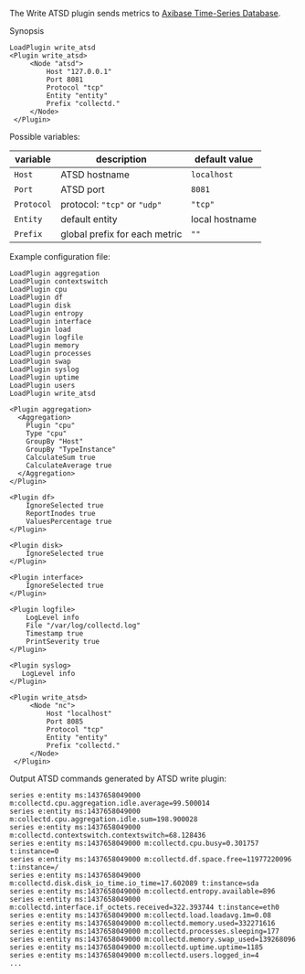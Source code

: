 The Write ATSD plugin sends metrics to [Axibase Time-Series Database](https://axibase.com/products/axibase-time-series-database/).

Synopsis

```
LoadPlugin write_atsd
<Plugin write_atsd>
     <Node "atsd">
         Host "127.0.0.1"
         Port 8081
         Protocol "tcp"
         Entity "entity"
         Prefix "collectd."
     </Node>
 </Plugin>
```

Possible variables:

 variable             | description                                                                       | default value
----------------------|-----------------------------------------------------------------------------------|----------------
 `Host`      	      | ATSD hostname                                                                     | `localhost`
 `Port`               | ATSD port                                                                         | `8081`
 `Protocol`           | protocol: `"tcp"` or `"udp"`                                                      | `"tcp"`
 `Entity`             | default entity                                                                    | local hostname
 `Prefix`             | global prefix for each metric                                                     | `""`


Example configuration file:

```
LoadPlugin aggregation
LoadPlugin contextswitch
LoadPlugin cpu
LoadPlugin df
LoadPlugin disk
LoadPlugin entropy
LoadPlugin interface
LoadPlugin load
LoadPlugin logfile
LoadPlugin memory
LoadPlugin processes
LoadPlugin swap
LoadPlugin syslog
LoadPlugin uptime
LoadPlugin users
LoadPlugin write_atsd

<Plugin aggregation>
  <Aggregation>
    Plugin "cpu"
    Type "cpu"
    GroupBy "Host"
    GroupBy "TypeInstance"
    CalculateSum true
    CalculateAverage true
  </Aggregation>
</Plugin>

<Plugin df>
    IgnoreSelected true
    ReportInodes true
    ValuesPercentage true
</Plugin>

<Plugin disk>
    IgnoreSelected true
</Plugin>

<Plugin interface>
    IgnoreSelected true
</Plugin>

<Plugin logfile>
    LogLevel info
    File "/var/log/collectd.log"
    Timestamp true
    PrintSeverity true
</Plugin>

<Plugin syslog>
   LogLevel info
</Plugin>

<Plugin write_atsd>
     <Node "nc">
         Host "localhost"
         Port 8085
         Protocol "tcp"
         Entity "entity"
         Prefix "collectd."
     </Node>
 </Plugin>
```

Output ATSD commands generated by ATSD write plugin:

```
series e:entity ms:1437658049000 m:collectd.cpu.aggregation.idle.average=99.500014
series e:entity ms:1437658049000 m:collectd.cpu.aggregation.idle.sum=198.900028
series e:entity ms:1437658049000 m:collectd.contextswitch.contextswitch=68.128436
series e:entity ms:1437658049000 m:collectd.cpu.busy=0.301757 t:instance=0
series e:entity ms:1437658049000 m:collectd.df.space.free=11977220096 t:instance=/
series e:entity ms:1437658049000 m:collectd.disk.disk_io_time.io_time=17.602089 t:instance=sda
series e:entity ms:1437658049000 m:collectd.entropy.available=896
series e:entity ms:1437658049000 m:collectd.interface.if_octets.received=322.393744 t:instance=eth0
series e:entity ms:1437658049000 m:collectd.load.loadavg.1m=0.08
series e:entity ms:1437658049000 m:collectd.memory.used=332271616
series e:entity ms:1437658049000 m:collectd.processes.sleeping=177
series e:entity ms:1437658049000 m:collectd.memory.swap_used=139268096
series e:entity ms:1437658049000 m:collectd.uptime.uptime=1185
series e:entity ms:1437658049000 m:collectd.users.logged_in=4
...
```


